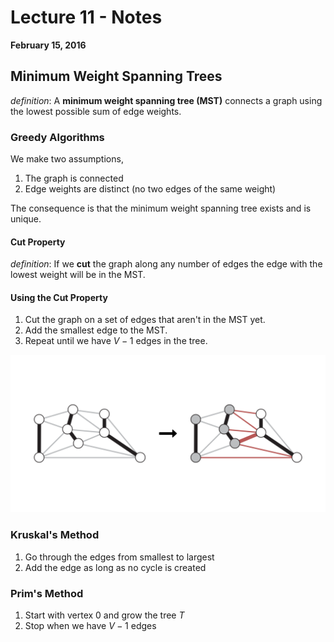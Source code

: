# Lecture 11 - Notes  

**February 15, 2016**  

## Minimum Weight Spanning Trees

_definition_: A __minimum weight spanning tree (MST)__ connects a graph using the lowest possible sum of edge weights.

### Greedy Algorithms

We make two assumptions,

1. The graph is connected
2. Edge weights are distinct (no two edges of the same weight)

The consequence is that the minimum weight spanning tree exists and is unique.

#### Cut Property

_definition_: If we __cut__ the graph along any number of edges the edge with the lowest weight will be in the MST.

#### Using the Cut Property

1. Cut the graph on a set of edges that aren't in the MST yet. 
2. Add the smallest edge to the MST. 
3. Repeat until we have $V - 1$ edges in the tree.

![Example of making a cut](img/MST-Cuts.svg)

### Kruskal's Method

1. Go through the edges from smallest to largest
2. Add the edge as long as no cycle is created

### Prim's Method

1. Start with vertex 0 and grow the tree $T$
2. Stop when we have $V-1$ edges
